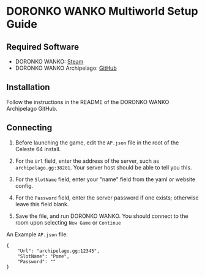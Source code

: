 # DORONKO WANKO Multiworld Setup Guide

## Required Software

- DORONKO WANKO: [Steam](https://store.steampowered.com/app/2512840/DORONKO_WANKO/)
- DORONKO WANKO Archipelago: [GitHub](https://github.com/Vendily/DoronkoWankoArchipelago)


## Installation

Follow the instructions in the README of the DORONKO WANKO Archipelago GitHub.

## Connecting

1. Before launching the game, edit the `AP.json` file in the root of the Celeste 64 install.

2. For the `Url` field, enter the address of the server, such as `archipelago.gg:38281`. Your server host should be able to tell you this.

3. For the `SlotName` field, enter your "name" field from the yaml or website config.

4. For the `Password` field, enter the server password if one exists; otherwise leave this field blank.

5. Save the file, and run DORONKO WANKO. You should connect to the room upon selecting `New Game` or `Continue`

An Example `AP.json` file:

```
{
	"Url": "archipelago.gg:12345",
	"SlotName": "Pome",
	"Password": ""
}
```
